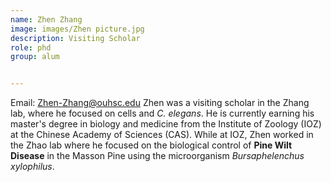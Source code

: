 ```yaml
---
name: Zhen Zhang
image: images/Zhen picture.jpg
description: Visiting Scholar
role: phd
group: alum


---
```

Email: Zhen-Zhang@ouhsc.edu
Zhen was a visiting scholar in the Zhang lab, where he focused on cells and *C. elegans*. He is currently earning his master's degree in biology and medicine from the Institute of Zoology (IOZ) at the Chinese Academy of Sciences (CAS). While at IOZ, Zhen worked in the Zhao lab where he focused on the biological control of **Pine Wilt Disease** in the Masson Pine using the microorganism *Bursaphelenchus xylophilus*.

